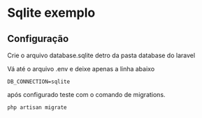 # Sqlite exemplo

## Configuração

Crie o arquivo database.sqlite detro da pasta database do laravel

Vá até o arquivo .env e deixe apenas a linha abaixo

    DB_CONNECTION=sqlite

após configurado teste com o comando de migrations.

    php artisan migrate
